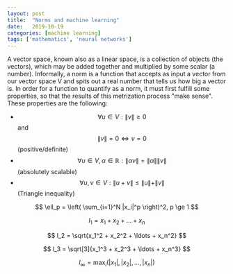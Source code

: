 ```yaml
---
layout: post
title:  "Norms and machine learning"
date:   2019-10-19
categories: [machine learning]
tags: ['mathematics', 'neural networks']
---
```


A vector space, known also as a linear space, is a collection of objects (the vectors),
which may be added together and multiplied by some scalar (a number). Informally, a norm
is a function that accepts as input a vector from our vector space V and spits out a real
number that tells us how big a vector is. In order for a function to quantify as a norm,
it must first fulfill some properties, so that the results of this metrization process "make sense".
These properties are the following:

* $$\forall u   \in V: \|v\| \ge 0$$ and $$\|v\| = 0 \Leftrightarrow v = 0$$ (positive/definite)
* $$\forall u   \in V, \alpha \in \mathbb{R}: \| \alpha v \| = \|\alpha\| \| v \|$$ (absolutely scalable)
* $$\forall u, v\in V: \|u+v\| \le \|u\|+\|v\|$$ (Triangle inequality)

$$
\ell_p = \left( \sum_{i=1}^N |x_i|^p \right)^2, p \ge 1
$$

$$
l_1 = x_1 + x_2 + \ldots + x_n
$$

$$
l_2 = \sqrt{x_1^2 + x_2^2 + \ldots + x_n^2}
$$

$$
l_3 = \sqrt[3]{x_1^3 + x_2^3 + \ldots + x_n^3}
$$

$$
l_\infty = \max_i(|x_1|, |x_2|, \ldots, |x_n|)
$$
